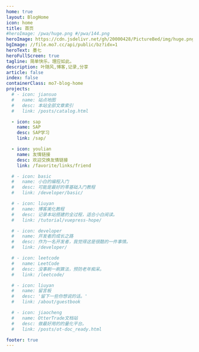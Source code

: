 ```yaml
---
home: true
layout: BlogHome
icon: home
title: 首页
#heroImage: /pwa/huge.png #/pwa/144.png
heroImage: https://cdn.jsdelivr.net/gh/20000428/PictureBed/img/huge.png
bgImage: //file.mo7.cc/api/public/bz?idx=1
heroText: 墨七
heroFullScreen: true
tagline: 简单快乐，理应如此。
description: 叶随风,博客,记录,分享
article: false
index: false
containerClass: mo7-blog-home
projects:
  # - icon: jiansuo
  #   name: 站点地图
  #   desc: 本站全部文章索引
  #   link: /posts/catalog.html

  - icon: sap
    name: SAP
    desc: SAP学习
    link: /sap/

  - icon: youlian
    name: 友情链接
    desc: 欢迎交换友情链接
    link: /favorite/links/friend

  # - icon: basic
  #   name: 小白的编程入门
  #   desc: 可能是最好的零基础入门教程
  #   link: /developer/basic/

  # - icon: liuyan
  #   name: 博客美化教程
  #   desc: 记录本站搭建的全过程，适合小白阅读。
  #   link: /tutorial/vuepress-hope/

  # - icon: developer
  #   name: 开发者的成长之路
  #   desc: 作为一名开发者，我觉得这是很酷的一件事情。
  #   link: /developer/

  # - icon: leetcode
  #   name: LeetCode
  #   desc: 没事刷一刷算法，预防老年痴呆。
  #   link: /leetcode/

  # - icon: liuyan
  #   name: 留言板
  #   desc: '留下一些你想说的话。'
  #   link: /about/guestbook

  # - icon: jiaocheng
  #   name: OtterTrade文档站
  #   desc: 做最好用的的量化平台。
  #   link: /posts/ot-doc_ready.html

footer: true
---
```


